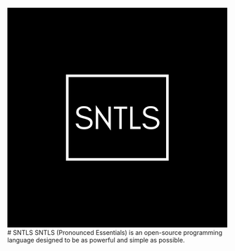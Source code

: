![SNTLS Logo](20210115_225640_0000.png)# SNTLS
SNTLS (Pronounced Essentials) is an open-source programming language designed to be as powerful and simple as possible.
